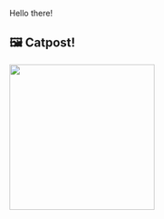 Hello there!



## 🖼️ Catpost!

<sub>
    <img src="https://cdn2.thecatapi.com/images/258.jpg" height="256">
</sub>

